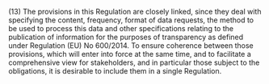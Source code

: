 (13) The provisions in this Regulation are closely linked, since they deal with specifying the content, frequency, format of data requests, the method to be used to process this data and other specifications relating to the publication of information for the purposes of transparency as defined under Regulation (EU) No 600/2014. To ensure coherence between those provisions, which will enter into force at the same time, and to facilitate a comprehensive view for stakeholders, and in particular those subject to the obligations, it is desirable to include them in a single Regulation.